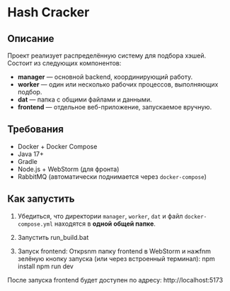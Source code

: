 # Hash Cracker

## Описание

Проект реализует распределённую систему для подбора хэшей. Состоит из следующих компонентов:

- **manager** — основной backend, координирующий работу.
- **worker** — один или несколько рабочих процессов, выполняющих подбор.
- **dat** — папка с общими файлами и данными.
- **frontend** — отдельное веб-приложение, запускаемое вручную.

## Требования

- Docker + Docker Compose
- Java 17+
- Gradle
- Node.js + WebStorm (для фронта)
- RabbitMQ (автоматически поднимается через `docker-compose`)

## Как запустить

1. Убедиться, что директории `manager`, `worker`, `dat` и файл `docker-compose.yml` находятся в **одной общей папке**.

2. Запустить run_build.bat

3. Запуск frontend: Открsnm папку frontend в WebStorm и нажfnm зелёную кнопку запуска 
(или через встроенный терминал): 
npm install
npm run dev

После запуска frontend будет доступен по адресу:
http://localhost:5173
